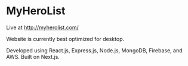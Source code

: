 # MyHeroList

Live at http://myherolist.com/

Website is currently best optimized for desktop.

Developed using React.js, Express.js, Node.js, MongoDB, Firebase, and AWS. Built on Next.js.
